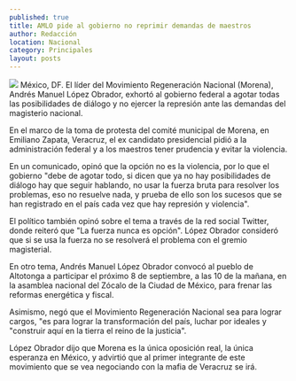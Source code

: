 ```yaml
---
published: true
title: AMLO pide al gobierno no reprimir demandas de maestros
author: Redacción
location: Nacional
category: Principales
layout: posts
---
```


![](http://i.imgur.com/ljZv0Uem.jpg)
México, DF. El líder del Movimiento Regeneración Nacional (Morena), Andrés Manuel López Obrador, exhortó al gobierno federal a agotar todas las posibilidades de diálogo y no ejercer la represión ante las demandas del magisterio nacional.

En el marco de la toma de protesta del comité municipal de Morena, en Emiliano Zapata, Veracruz, el ex candidato presidencial pidió a la administración federal y a los maestros tener prudencia y evitar la violencia.

En un comunicado, opinó que la opción no es la violencia, por lo que el gobierno "debe de agotar todo, si dicen que ya no hay posibilidades de diálogo hay que seguir hablando, no usar la fuerza bruta para resolver los problemas, eso no resuelve nada, y prueba de ello son los sucesos que se han registrado en el país cada vez que hay represión y violencia".

El político también opinó sobre el tema a través de la red social Twitter, donde reiteró que "La fuerza nunca es opción". López Obrador consideró que si se usa la fuerza no se resolverá el problema con el gremio magisterial.

En otro tema, Andrés Manuel López Obrador convocó al pueblo de Altotonga a participar el próximo 8 de septiembre, a las 10 de la mañana, en la asamblea nacional del Zócalo de la Ciudad de México, para frenar las reformas energética y fiscal.

Asimismo, negó que el Movimiento Regeneración Nacional sea para lograr cargos, "es para lograr la transformación del país, luchar por ideales y "construir aquí en la tierra el reino de la justicia".

López Obrador dijo que Morena es la única oposición real, la única esperanza en México, y advirtió que al primer integrante de este movimiento que se vea negociando con la mafia de Veracruz se irá.
